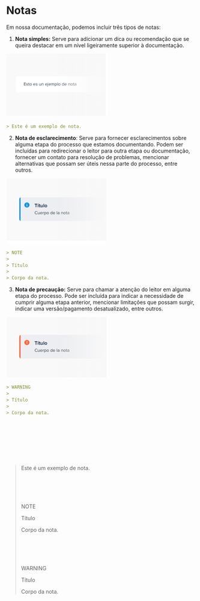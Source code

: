 # Notas

Em nossa documentação, podemos incluir três tipos de notas:

1. **Nota simples:** Serve para adicionar um dica ou recomendação que se queira destacar em um nível ligeiramente superior à documentação. 

![nota-simples](/images/style-guide/nota-simple.png)

```markdown
> Este é um exemplo de nota.
```

2. **Nota de esclarecimento**: Serve para fornecer esclarecimentos sobre alguma etapa do processo que estamos documentando. Podem ser incluídas para redirecionar o leitor para outra etapa ou documentação, fornecer um contato para resolução de problemas, mencionar alternativas que possam ser úteis nessa parte do processo, entre outros.

![nota-de-esclarecimento](/images/style-guide/nota-aclaracion.png)

```markdown
> NOTE
>
> Título
>
> Corpo da nota.
```

3. **Nota de precaução:** Serve para chamar a atenção do leitor em alguma etapa do processo. Pode ser incluída para indicar a necessidade de cumprir alguma etapa anterior, mencionar limitações que possam surgir, indicar uma versão/pagamento desatualizado, entre outros.

![nota-de-prevencao](/images/style-guide/warning-note.png)

```markdown
> WARNING
>
> Título
>
> Corpo da nota.
```

<br><br><br><br><br><br>
> Este é um exemplo de nota.
<br><br><br><br><br><br>
> NOTE
>
> Título
>
> Corpo da nota.
<br><br><br><br><br><br>
> WARNING
>
> Título
>
> Corpo da nota.